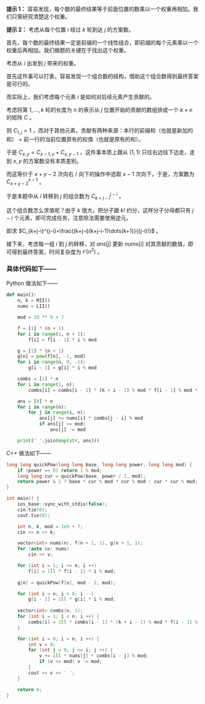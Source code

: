**提示 1：** 容易发现，每个数的最终结果等于前面位置的数乘以一个权重再相加。我们只需研究清楚这个权重。

**提示 2：** 考虑从每个位置 $i$ 经过 $k$ 轮到达 $j$ 的方案数。

首先，每个数的最终结果一定是前缀的一个线性组合，即前缀的每个元素乘以一个权重后再相加。我们做题的关键在于找出这个权重。

考虑从 $i$ 出发到 $j$ 带来的权重。

首先这件事可以打表，容易发现一个组合数的结构，借助这个组合数得到最终答案是可行的。

而实际上，我们考虑每个元素 $i$ 是如何对后续元素产生贡献的。

考虑将第 $1,\dots,k$ 轮的长度为 $n$ 的表示从 $j$ 位置开始的贡献的数组排成一个 $k\times n$ 的矩阵 $C$ 。

则 $C_{1,j}=1$ ，而对于其他元素，贡献有两种来源：本行的前缀和（也就是新加的和） + 前一行的当前位置原有的权值（也就是原有的和）。

于是 $C_{x,y}=C_{x-1,y}+C_{x,y-1}$ ，这件事本质上跟从 $(1,1)$ 只往右边往下边走，走到 $x,y$ 的方案数没有本质差别。

而这等价于 $x+y-2$ 次向右 / 向下的操作中选取 $x-1$ 次向下，于是，方案数为 $C_{x+y-2}^{x-1}$ 。

于是本题中从 $i$ 转移到 $j$ 的组合数为 $C_{k+j-i}^{j-i}$ 。

这个组合数怎么求值呢？由于 $k$ 很大，把分子跟 $k!$ 约分，这样分子分母都只有 $j-i$ 个元素，即可完成任务，注意除法需要使用逆元。

即求 $C_{k+j-i}^{j-i}=\frac{(k+j-i)(k+j-i-1)\dots(k+1)}{(j-i)!}$ 。

接下来，考虑每一组 $i$ 到 $j$ 的转移，对 $ans[j]$ 更新 $nums[i]$ 对其贡献的数值，即可得到最终答案，时间复杂度为 $\mathcal{O}(n^2)$ 。

### 具体代码如下——

Python 做法如下——

```Python []
def main():
    n, k = MII()
    nums = LII()

    mod = 10 ** 9 + 7

    f = [1] * (n + 1)
    for i in range(1, n + 1):
        f[i] = f[i - 1] * i % mod

    g = [1] * (n + 1)
    g[n] = pow(f[n], -1, mod)
    for i in range(n, 0, -1):
        g[i - 1] = g[i] * i % mod

    combs = [1] * n
    for i in range(1, n):
        combs[i] = combs[i - 1] * (k + i - 1) % mod * f[i - 1] % mod * g[i] % mod

    ans = [0] * n
    for i in range(n):
        for j in range(i, n):
            ans[j] += nums[i] * combs[j - i] % mod
            if ans[j] >= mod:
                ans[j] -= mod

    print(' '.join(map(str, ans)))
```

C++ 做法如下——

```cpp []
long long quickPow(long long base, long long power, long long mod) {
    if (power == 0) return 1 % mod;
    long long cur = quickPow(base, power / 2, mod);
    return power & 1 ? base * cur % mod * cur % mod : cur * cur % mod; 
}

int main() {
    ios_base::sync_with_stdio(false);
    cin.tie(0);
    cout.tie(0);

    int n, k, mod = 1e9 + 7;
    cin >> n >> k;

    vector<int> nums(n), f(n + 1, 1), g(n + 1, 1);
    for (auto &v: nums)
        cin >> v;

    for (int i = 1; i <= n; i ++)
        f[i] = 1ll * f[i - 1] * i % mod;
    
    g[n] = quickPow(f[n], mod - 2, mod);

    for (int i = n; i > 0; i --)
        g[i - 1] = 1ll * g[i] * i % mod;
    
    vector<int> combs(n, 1);
    for (int i = 1; i < n; i ++) {
        combs[i] = 1ll * combs[i - 1] * (k + i - 1) % mod * f[i - 1] % mod * g[i] % mod;
    }

    for (int i = 0; i < n; i ++) {
        int v = 0;
        for (int j = 0; j <= i; j ++) {
            v += 1ll * nums[j] * combs[i - j] % mod;
            if (v >= mod) v -= mod;
        }
        cout << v << ' ';
    }

    return 0;
}
```
